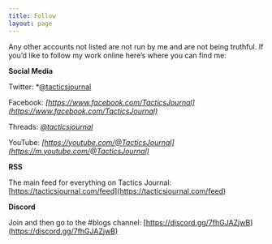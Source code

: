 ```yaml
---
title: Follow
layout: page
---
```


Any other accounts not listed are not run by me and are not being truthful. If you’d like to follow my work online here’s where you can find me:

**Social Media**

Twitter: *[@tacticsjournal](https://twitter.com/tacticsjournal)

Facebook: *[https://www.facebook.com/TacticsJournal](https://www.facebook.com/TacticsJournal)*

Threads: *[@tacticsjournal](https://www.threads.net/@tacticsjournal)*

YouTube: *[https://youtube.com/@TacticsJournal](https://m.youtube.com/@TacticsJournal)*

**RSS**

The main feed for everything on Tactics Journal: [https://tacticsjournal.com/feed](https://tacticsjournal.com/feed)

**Discord**

Join and then go to the #blogs channel: [https://discord.gg/7fhGJAZjwB](https://discord.gg/7fhGJAZjwB) 
